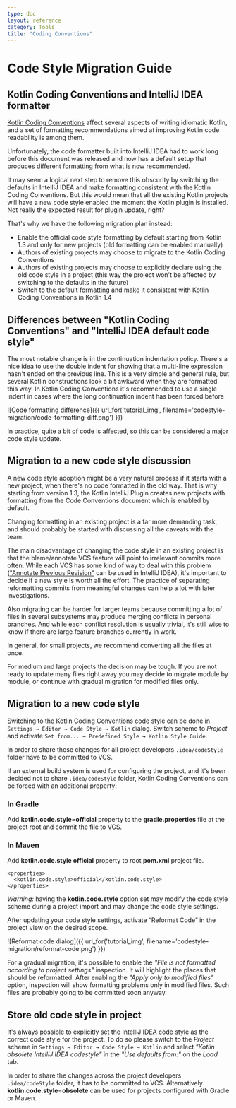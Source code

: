 ```yaml
---
type: doc
layout: reference
category: Tools
title: "Coding Conventions"
---
```


# Code Style Migration Guide 


## Kotlin Coding Conventions and IntelliJ IDEA formatter

[Kotlin Coding Conventions](https://kotlinlang.org/docs/reference/coding-conventions.html) affect several aspects of writing idiomatic Kotlin, and a set of formatting recommendations aimed at improving Kotlin code readability is among them. 

Unfortunately, the code formatter built into IntelliJ IDEA had to work long before this document was released and now has a default setup that produces different formatting from what is now recommended.

It may seem a logical next step to remove this obscurity by switching the defaults in IntelliJ IDEA and make formatting consistent with the Kotlin Coding Conventions. But this would mean that all the existing Kotlin projects will have a new code style enabled the moment the Kotlin plugin is installed. Not really the expected result for plugin update, right? 

That's why we have the following migration plan instead:

* Enable the official code style formatting by default starting from Kotlin 1.3 and only for new projects (old formatting can be enabled manually)
* Authors of existing projects may choose to migrate to the Kotlin Coding Conventions
* Authors of existing projects may choose to explicitly declare using the old code style in a project (this way the project won't be affected by switching to the defaults in the future)
* Switch to the default formatting and make it consistent with Kotlin Coding Conventions in Kotlin 1.4

## Differences between "Kotlin Coding Conventions" and "IntelliJ IDEA default code style"

The most notable change is in the continuation indentation policy. There's a nice idea to use the double indent for showing that a multi-line expression hasn't ended on the previous line. This is a very simple and general rule, but several Kotlin constructions look a bit awkward when they are formatted this way. In Kotlin Coding Conventions it's recommended to use a single indent in cases where the long continuation indent has been forced before

![Code formatting difference]({{ url_for('tutorial_img', filename='codestyle-migration/code-formatting-diff.png') }})

In practice, quite a bit of code is affected, so this can be considered a major code style update.

## Migration to a new code style discussion

A new code style adoption might be a very natural process if it starts with a new project, when there's no code formatted in the old way. That is why starting from version 1.3, the Kotlin IntelliJ Plugin creates new projects with formatting from the Code Conventions document which is enabled by default.

Changing formatting in an existing project is a far more demanding task, and should probably be started with discussing all the caveats with the team.

The main disadvantage of changing the code style in an existing project is that the blame/annotate VCS feature will point to irrelevant commits more often. While each VCS has some kind of way to deal with this problem (["Annotate Previous Revision"](https://www.jetbrains.com/help/idea/investigate-changes.html) can be used in IntelliJ IDEA), it's important to decide if a new style is worth all the effort. The practice of separating reformatting commits from meaningful changes can help a lot with later investigations. 

Also migrating can be harder for larger teams because committing a lot of files in several subsystems may produce merging conflicts in personal branches. And while each conflict resolution is usually trivial, it's still wise to know if there are large feature branches currently in work.

In general, for small projects, we recommend converting all the files at once.

For medium and large projects the decision may be tough. If you are not ready to update many files right away you may decide to migrate module by module, or continue with gradual migration for modified files only.

## Migration to a new code style

Switching to the Kotlin Coding Conventions code style can be done in `Settings → Editor → Code Style → Kotlin`
dialog. Switch scheme to *Project* and activate `Set from... → Predefined Style → Kotlin Style Guide`.

In order to share those changes for all project developers `.idea/codeStyle` folder have to be committed to VCS.

If an external build system is used for configuring the project, and it's been decided not to share `.idea/codeStyle` folder, Kotlin Coding Conventions can be forced with an additional property:

### In Gradle
Add **kotlin.code.style**=**official** property to the **gradle.properties** file at the project root and commit the file to VCS. 

### In Maven
Add **kotlin.code.style official** property to root **pom.xml** project file. 

<div class="sample" markdown="1" theme="idea" mode='xml'>

```
<properties>
  <kotlin.code.style>official</kotlin.code.style>
</properties>
```

</div>

_Warning:_ having the **kotlin.code.style** option set may modify the code style scheme during a project import and may change the code style settings.

After updating your code style settings, activate “Reformat Code” in the project view on the desired scope.

![Reformat code dialog]({{ url_for('tutorial_img', filename='codestyle-migration/reformat-code.png') }})


For a gradual migration, it's possible to enable the *"File is not formatted according to project settings"* inspection. It will highlight the places that should be reformatted. After enabling the *"Apply only to modified files"* option, inspection will show formatting problems only in modified files. Such files are probably going to be committed soon anyway.

## Store old code style in project

It's always possible to explicitly set the IntelliJ IDEA code style as the correct code style for the project. To do so please switch to the *Project* scheme in `Settings → Editor → Code Style → Kotlin` and select *"Kotlin obsolete IntelliJ IDEA codestyle"* in the *"Use defaults from:"* on the *Load* tab.

In order to share the changes across the project developers `.idea/codeStyle` folder, it has to be committed to VCS. Alternatively **kotlin.code.style**=**obsolete** can be used for projects configured with Gradle or Maven.
